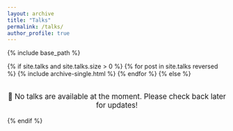 ```yaml
---
layout: archive
title: "Talks"
permalink: /talks/
author_profile: true
---
```


{% include base_path %}

{% if site.talks and site.talks.size > 0 %}
  {% for post in site.talks reversed %}
    {% include archive-single.html %}
  {% endfor %}
{% else %}
  <p style="text-align: center; font-size: 1.2em; margin-top: 2em;">
    📢 No talks are available at the moment. Please check back later for updates!
  </p>
{% endif %}
